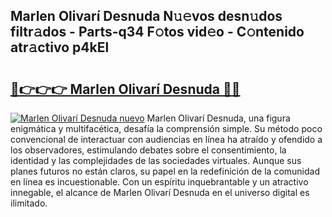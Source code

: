 ## Marlen Olivarí Desnuda N𝚞𝚎vos desn𝚞dos filtr𝚊dos - Parts-q34 F𝚘tos vid𝚎o - C𝚘ntenido atr𝚊ctivo p4kEl

# <h2><a href="http://mbcgr3.tromn.icu/?c=Marlen+Olivar%c3%ad+Desnuda">🔗👉👉👉 Marlen Olivarí Desnuda 🔗🔗</a></h2>

[![Marlen Olivarí Desnuda nuevo](https://i.imgur.com/pEAQMta.gif)](http://mbcgr3.tromn.icu/?c=Marlen+Olivar%c3%ad+Desnuda)
Marlen Olivarí Desnuda, una figura enigmática y multifacética, desafía la comprensión simple. Su método poco convencional de interactuar con audiencias en línea ha atraído y ofendido a los observadores, estimulando debates sobre el consentimiento, la identidad y las complejidades de las sociedades virtuales. Aunque sus planes futuros no están claros, su papel en la redefinición de la comunidad en línea es incuestionable. Con un espíritu inquebrantable y un atractivo innegable, el alcance de Marlen Olivarí Desnuda en el universo digital es ilimitado.

